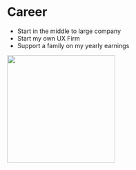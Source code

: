 # Career 
- Start in the middle to large company 
- Start my own UX Firm 
- Support a family on my yearly earnings 
<div><img Height = 250 src="https://cdn.vectorstock.com/i/preview-1x/41/23/wrench-hummer-icon-vector-29004123.jpg"/>
 <div>